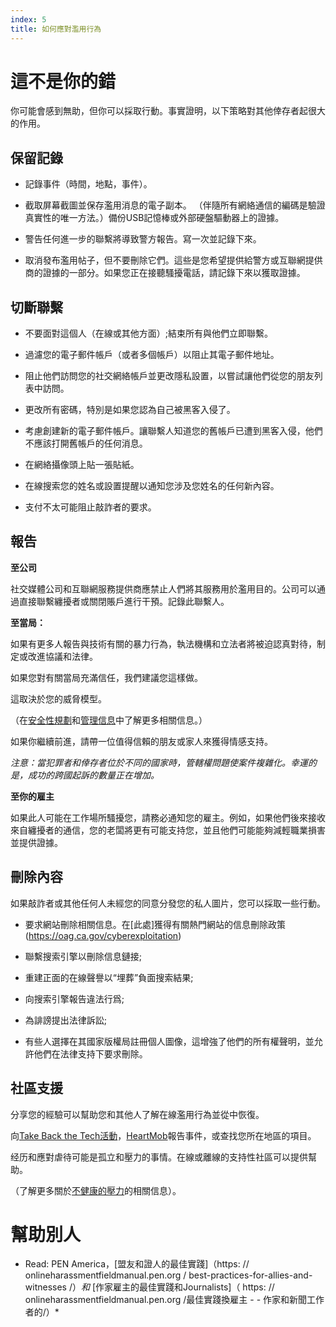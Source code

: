 ```yaml
---
index: 5
title: 如何應對濫用行為
---
```

# 這不是你的錯
你可能會感到無助，但你可以採取行動。事實證明，以下策略對其他倖存者起很大的作用。

## 保留記錄

*   記錄事件（時間，地點，事件）。

*   截取屏幕截圖並保存濫用消息的電子副本。 （伴隨所有網絡通信的編碼是驗證真實性的唯一方法。）備份USB記憶棒或外部硬盤驅動器上的證據。

*   警告任何進一步的聯繫將導致警方報告。寫一次並記錄下來。

*   取消發布濫用帖子，但不要刪除它們。這些是您希望提供給警方或互聯網提供商的證據的一部分。如果您正在接聽騷擾電話，請記錄下來以獲取證據。

## 切斷聯繫

*   不要面對這個人（在線或其他方面）;結束所有與他們立即聯繫。

*   過濾您的電子郵件帳戶（或者多個帳戶）以阻止其電子郵件地址。

*   阻止他們訪問您的社交網絡帳戶並更改隱私設置，以嘗試讓他們從您的朋友列表中訪問。

* 更改所有密碼，特別是如果您認為自己被黑客入侵了。

*   考慮創建新的電子郵件帳戶。讓聯繫人知道您的舊帳戶已遭到黑客入侵，他們不應該打開舊帳戶的任何消息。

*   在網絡攝像頭上貼一張貼紙。

*   在線搜索您的姓名或設置提醒以通知您涉及您姓名的任何新內容。

*   支付不太可能阻止敲詐者的要求。

## 報告

**至公司**

社交媒體公司和互聯網服務提供商應禁止人們將其服務用於濫用目的。公司可以通過直接聯繫纏擾者或關閉賬戶進行干預。記錄此聯繫人。

**至當局：**

如果有更多人報告與技術有關的暴力行為，執法機構和立法者將被迫認真對待，制定或改進協議和法律。

如果您對有關當局充滿信任，我們建議您這樣做。

這取決於您的威脅模型。

（在[安全性規劃](umbrella://assess-your-risk/security-planning)和[管理信息](umbrella://information/managing-information)中了解更多相關信息。）

如果你繼續前進，請帶一位值得信賴的朋友或家人來獲得情感支持。

*注意：當犯罪者和倖存者位於不同的國家時，管轄權問題使案件複雜化。幸運的是，成功的跨國起訴的數量正在增加。*

**至你的雇主**

如果此人可能在工作場所騷擾您，請務必通知您的雇主。例如，如果他們後來接收來自纏擾者的通信，您的老闆將更有可能支持您，並且他們可能能夠減輕職業損害並提供證據。

## 刪除內容

如果敲詐者或其他任何人未經您的同意分發您的私人圖片，您可以採取一些行動。

*   要求網站刪除相關信息。在[此處]獲得有關熱門網站的信息刪除政策(https://oag.ca.gov/cyberexploitation)

*   聯繫搜索引擎以刪除信息鏈接;

*   重建正面的在線聲譽以“埋葬”負面搜索結果;

*   向搜索引擎報告違法行爲;

*   為誹謗提出法律訴訟;

*   有些人選擇在其國家版權局註冊個人圖像，這增強了他們的所有權聲明，並允許他們在法律支持下要求刪除。

## 社區支援

分享您的經驗可以幫助您和其他人了解在線濫用行為並從中恢復。

向[Take Back the Tech活動](https://www.takebackthetech.net/mapit/)，[HeartMob](https://iheartmob.org/)報告事件，或查找您所在地區的項目。

经历和應對虐待可能是孤立和壓力的事情。在線或離線的支持性社區可以提供幫助。

（了解更多關於[不健康的壓力](umbrella://stress/stress/beginner)的相關信息）。

# 幫助別人

* Read: PEN America，[盟友和證人的最佳實踐]（https: // onlineharassmentfieldmanual.pen.org / best-practices-for-allies-and-witnesses /）*和* [作家雇主的最佳實踐和Journalists]（ https: // onlineharassmentfieldmanual.pen.org /最佳實踐換雇主 -   - 作家和新聞工作者的/）*